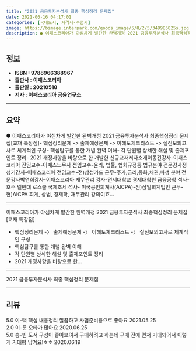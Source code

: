 ```yaml
---
title: "2021 금융투자분석사 최종 핵심정리 문제집"
date: 2021-06-16 04:17:01
categories: [국내도서, 자격서-수험서]
image: https://bimage.interpark.com/goods_image/5/8/2/5/349985825s.jpg
description: ● 이패스코리아가 야심차게 발간한 완벽개정 2021 금융투자분석사 최종핵심정리 문제집[교재 특장점]- 핵심정리문제 -> 출제예상문제 -> 이해도체크리스트 -> 실전모의고사로 체계적인 구성- 핵심탐구를 통한 개념 완벽 이해- 각 단원별 상세한 해설 및 출제포인트 정리- 2021 개정사항
---
```


## **정보**

- **ISBN : 9788966388967**
- **출판사 : 이패스코리아**
- **출판일 : 20210518**
- **저자 : 이패스코리아 금융연구소**

------



## **요약**

●  이패스코리아가 야심차게 발간한 완벽개정 2021 금융투자분석사 최종핵심정리 문제집[교재 특장점]- 핵심정리문제 -> 출제예상문제 -> 이해도체크리스트 -> 실전모의고사로 체계적인 구성- 핵심탐구를 통한 개념 완벽 이해- 각 단원별 상세한 해설 및 출제포인트 정리- 2021 개정사항을 바탕으로 한 개발한 신규교재저자소개이동건강사-이패스코리아 전임교수-이패스노무사 전임교수-윤리, 법률, 협회규정등 법규분야 전문강사정성기강사-이패스코리아 전임교수-전)삼성카드 근무-주가,금리,통화,채권,파생 분야 전문강사박연희강사-이패스코리아 재무관리 강사-연세대학교 경제대학원 금융공학 석사- 호주 멜번대 로스쿨 국제조세 석사- 미국공인회계사(AICPA)-전)삼일회계법인 근무-현)AICPA 회계, 상법, 경제학, 재무관리 강의이효...

------

이패스코리아가 야심차게 발간한 완벽개정 2021 금융투자분석사 최종핵심정리 문제집[교재 특장점]
-	핵심정리문제 -〉 출제예상문제 -〉 이해도체크리스트 -〉 실전모의고사로 체계적인 구성
-	핵심탐구를 통한 개념 완벽 이해
-	각 단원별 상세한 해설 및 출제포인트 정리
-	2021 개정사항을 바탕으로 한... 

------


2021 금융투자분석사 최종 핵심정리 문제집 

------


## **리뷰** 

5.0 이-택 핵심 내용정리 깔끔하고 사험준비용으로 좋아요 2021.05.25 <br/>2.0 이-문 오타가 많아요 2020.06.25 <br/>5.0 송-빈 도서 구성이 좋아보여서 구매하려고 하는데 구매 전에 먼저 기대되어서 이렇게 기대평 남겨요!ㅎㅎ 2020.06.19 <br/>